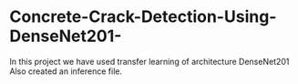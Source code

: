 # Concrete-Crack-Detection-Using-DenseNet201-
In this project we have used transfer learning of architecture DenseNet201
Also created an inference file.
